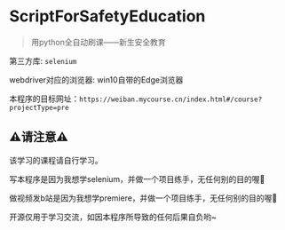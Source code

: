 # ScriptForSafetyEducation

> 用python全自动刷课——新生安全教育



第三方库: ``selenium``  

webdriver对应的浏览器: win10自带的Edge浏览器



本程序的目标网址：`https://weiban.mycourse.cn/index.html#/course?projectType=pre`



## ⚠请注意⚠

该学习的课程请自行学习。

写本程序是因为我想学selenium，并做一个项目练手，无任何别的目的喔🐶

做视频发b站是因为我想学premiere，并做一个项目练手，无任何别的目的喔🐶

开源仅用于学习交流，如因本程序所导致的任何后果自负哟~
